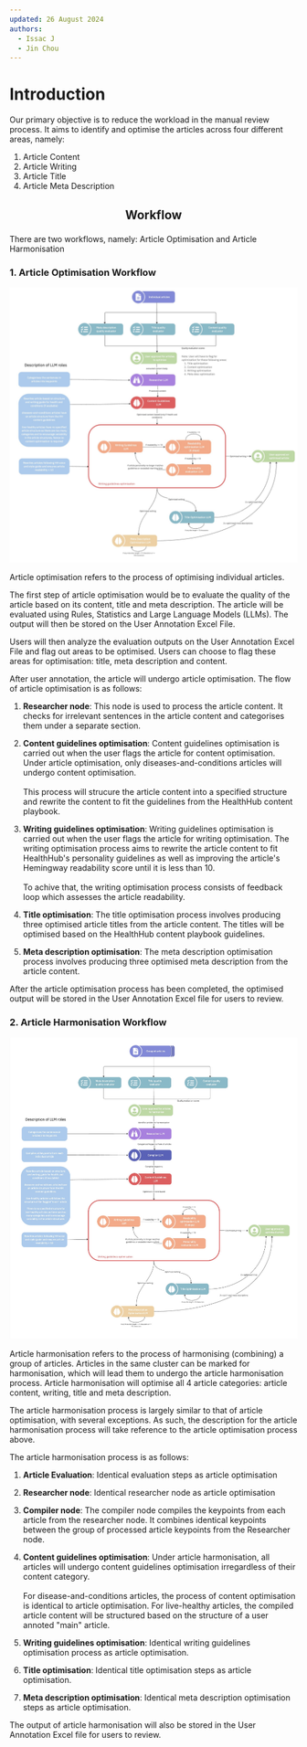 ```yaml
---
updated: 26 August 2024
authors:
  - Issac J
  - Jin Chou
---
```


# Introduction

Our primary objective is to reduce the workload in the manual review process. It aims to identify and optimise the articles across four different areas, namely:

1. Article Content
2. Article Writing
2. Article Title
3. Article Meta Description

<h2><p style="text-align: center;">Workflow</p></h2>

There are two workflows, namely: Article Optimisation and Article Harmonisation

<h3><p>1. Article Optimisation Workflow</p></h3>

![Optimisation Checks & Rewriting Workflow](./img/article_optimisation_flow.jpg)

Article optimisation refers to the process of optimising individual articles.

The first step of article optimisation would be to evaluate the quality of the article based on its content, title and meta description. The article will be evaluated using Rules, Statistics and Large Language Models (LLMs). The output will then be stored on the User Annotation Excel File.

Users will then analyze the evaluation outputs on the User Annotation Excel File and flag out areas to be optimised. Users can choose to flag these areas for optimisation: title, meta description and content.

After user annotation, the article will undergo article optimisation. The flow of article optimisation is as follows:

1. **Researcher node**: This node is used to process the article content. It checks for irrelevant sentences in the article content and categorises them under a separate section. <br/>

2. **Content guidelines optimisation**: Content guidelines optimisation is carried out when the user flags the article for content optimisation. Under article optimisation, only diseases-and-conditions articles will undergo content optimisation. 
<br/><br/>
This process will strucure the article content into a specified structure and rewrite the content to fit the guidelines from the HealthHub content playbook.

3. **Writing guidelines optimisation**: Writing guidelines optimisation is carried out when the user flags the article for writing optimisation. The writing optimisation process aims to rewrite the article content to fit HealthHub's personality guidelines as well as improving the article's Hemingway readability score until it is less than 10. 
<br/><br/>
To achive that, the writing optimisation process consists of feedback loop which assesses the article readability.

4. **Title optimisation**: The title optimisation process involves producing three optimised article titles from the article content. The titles will be optimised based on the HealthHub content playbook guidelines.

5. **Meta description optimisation**: The meta description optimisation process involves producing three optimised meta description from the article content. 

After the article optimisation process has been completed, the optimised output will be stored in the User Annotation Excel file for users to review.

<h3><p>2. Article Harmonisation Workflow</p></h3>

![Harmonisation Checks & Rewriting Workflow](./img/article_harmonisation_flow.jpg)

Article harmonisation refers to the process of harmonising (combining) a group of articles. Articles in the same cluster can be marked for harmonisation, which will lead them to undergo the article harmonisation process. Article harmonisation will optimise all 4 article categories: article content, writing, title and meta description.

The article harmonisation process is largely similar to that of article optimisation, with several exceptions. As such, the description for the article harmonisation process will take reference to the article optimisation process above. 

The article harmonisation process is as follows:

1. **Article Evaluation**: Identical evaluation steps as article optimisation

2. **Researcher node**: Identical researcher node as article optimisation

3. **Compiler node**: The compiler node compiles the keypoints from each article from the researcher node. It combines identical keypoints between the group of processed article keypoints from the Researcher node.

4. **Content guidelines optimisation**: Under article harmonisation, all articles will undergo content guidelines optimisation irregardless of their content category.
<br/><br/>
For disease-and-conditions articles, the process of content optimisation is identical to article optimisation. For live-healthy articles, the compiled article content will be structured based on the structure of a user annoted "main" article.

5. **Writing guidelines optimisation**: Identical writing guidelines optimisation process as article optimisation.

6. **Title optimisation**: Identical title optimisation steps as article optimisation.

7. **Meta description optimisation**: Identical meta description optimisation steps as article optimisation.

The output of article harmonisation will also be stored in the User Annotation Excel file for users to review.

